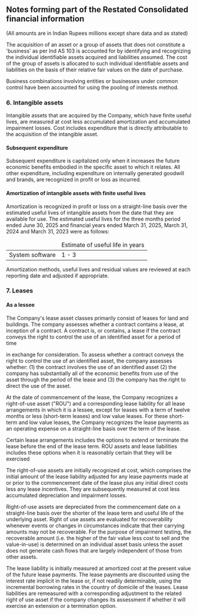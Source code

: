 ## Notes forming part of the Restated Consolidated financial information

(All amounts are in Indian Rupees millions except share data and as stated)

The acquisition of an asset or a group of assets that does not constitute a 'business' as per Ind AS 103 is accounted for by identifying and recognizing the individual identifiable assets acquired and liabilities assumed. The cost of the group of assets is allocated to such individual identifiable assets and liabilities on the basis of their relative fair values on the date of purchase.

Business combinations involving entities or businesses under common control have been accounted for using the pooling of interests method.

### 6. Intangible assets

Intangible assets that are acquired by the Company, which have finite useful lives, are measured at cost less accumulated amortization and accumulated impairment losses. Cost includes expenditure that is directly attributable to the acquisition of the intangible asset.

#### Subsequent expenditure

Subsequent expenditure is capitalized only when it increases the future economic benefits embodied in the specific asset to which it relates. All other expenditure, including expenditure on internally generated goodwill and brands, are recognized in profit or loss as incurred.

#### Amortization of intangible assets with finite useful lives

Amortization is recognized in profit or loss on a straight-line basis over the estimated useful lives of intangible assets from the date that they are available for use. The estimated useful lives for the three months period ended June 30, 2025 and financial years ended March 31, 2025, March 31, 2024 and March 31, 2023 were as follows:

<table><thead><tr><td></td><td>Estimate of useful life in years</td></tr></thead><tbody><tr><td>System software</td><td>1 - 3</td></tr></tbody></table>

Amortization methods, useful lives and residual values are reviewed at each reporting date and adjusted if appropriate.

### 7. Leases

#### As a lessee

The Company's lease asset classes primarily consist of leases for land and buildings. The company assesses whether a contract contains a lease, at inception of a contract. A contract is, or contains, a lease if the contract conveys the right to control the use of an identified asset for a period of time

in exchange for consideration. To assess whether a contract conveys the right to control the use of an identified asset, the company assesses whether: (1) the contract involves the use of an identified asset (2) the company has substantially all of the economic benefits from use of the asset through the period of the lease and (3) the company has the right to direct the use of the asset.

At the date of commencement of the lease, the Company recognizes a right-of-use asset ("ROU") and a corresponding lease liability for all lease arrangements in which it is a lessee, except for leases with a term of twelve months or less (short-term leases) and low value leases. For these short-term and low value leases, the Company recognizes the lease payments as an operating expense on a straight-line basis over the term of the lease.

Certain lease arrangements includes the options to extend or terminate the lease before the end of the lease term. ROU assets and lease liabilities includes these options when it is reasonably certain that they will be exercised

The right-of-use assets are initially recognized at cost, which comprises the initial amount of the lease liability adjusted for any lease payments made at or prior to the commencement date of the lease plus any initial direct costs less any lease incentives. They are subsequently measured at cost less accumulated depreciation and impairment losses.

Right-of-use assets are depreciated from the commencement date on a straight-line basis over the shorter of the lease term and useful life of the underlying asset. Right of use assets are evaluated for recoverability whenever events or changes in circumstances indicate that their carrying amounts may not be recoverable. For the purpose of impairment testing, the recoverable amount (i.e. the higher of the fair value less cost to sell and the value-in-use) is determined on an individual asset basis unless the asset does not generate cash flows that are largely independent of those from other assets.

The lease liability is initially measured at amortized cost at the present value of the future lease payments. The lease payments are discounted using the interest rate implicit in the lease or, if not readily determinable, using the incremental borrowing rates in the country of domicile of the leases. Lease liabilities are remeasured with a corresponding adjustment to the related right of use asset if the company changes its assessment if whether it will exercise an extension or a termination option.